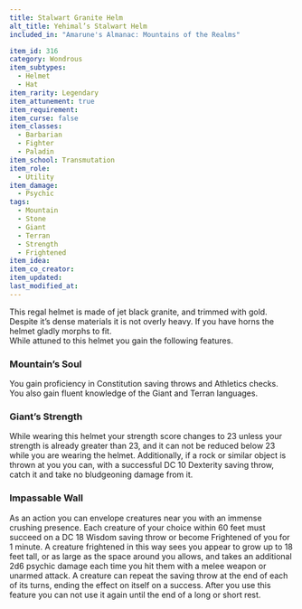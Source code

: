 ```yaml
---
title: Stalwart Granite Helm
alt_title: Yehimal’s Stalwart Helm
included_in: "Amarune's Almanac: Mountains of the Realms"

item_id: 316
category: Wondrous
item_subtypes: 
  - Helmet
  - Hat
item_rarity: Legendary
item_attunement: true
item_requirement: 
item_curse: false
item_classes: 
  - Barbarian
  - Fighter
  - Paladin
item_school: Transmutation
item_role: 
  - Utility
item_damage: 
  - Psychic
tags:
  - Mountain
  - Stone
  - Giant
  - Terran
  - Strength
  - Frightened
item_idea: 
item_co_creator: 
item_updated:
last_modified_at:
---
```


This regal helmet is made of jet black granite, and trimmed with gold. Despite it’s dense materials it is not overly heavy. If you have horns the helmet gladly morphs to fit.  
While attuned to this helmet you gain the following features.

### Mountain’s Soul
You gain proficiency in Constitution saving throws and Athletics checks. You also gain fluent knowledge of the Giant and Terran languages.

### Giant’s Strength
While wearing this helmet your strength score changes to 23 unless your strength is already greater than 23, and it can not be reduced below 23 while you are wearing the helmet. Additionally, if a rock or similar object is thrown at you you can, with a successful DC 10 Dexterity saving throw, catch it and take no bludgeoning damage from it.

### Impassable Wall
As an action you can envelope creatures near you with an immense crushing presence. Each creature of your choice within 60 feet must succeed on a DC 18 Wisdom saving throw or become Frightened of you for 1 minute. A creature frightened in this way sees you appear to grow up to 18 feet tall, or as large as the space around you allows, and takes an additional 2d6 psychic damage each time you hit them with a melee weapon or unarmed attack. A creature can repeat the saving throw at the end of each of its turns, ending the effect on itself on a success. After you use this feature you can not use it again until the end of a long or short rest.
